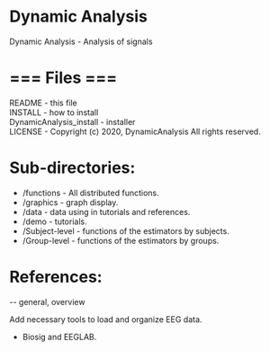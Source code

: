 # Dynamic Analysis
Dynamic Analysis - Analysis of signals

# === Files  ===
README					- this file<br>
INSTALL					- how to install <br>
DynamicAnalysis_install - installer<br>
LICENSE					- Copyright (c) 2020, DynamicAnalysis All rights reserved.<br>


# Sub-directories:
 - /functions 		- All distributed functions.
 - /graphics		- graph display.
 - /data 			- data using in tutorials and references.
 - /demo 			- tutorials.
 - /Subject-level 	- functions of the estimators by subjects.
 - /Group-level   	- functions of the estimators by groups. 

# References:
-- general, overview<br>

Add necessary tools to load and organize EEG data.<br>
- Biosig and EEGLAB.